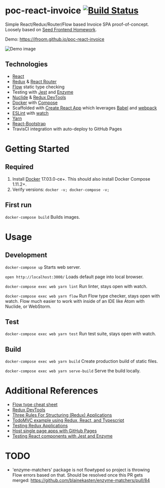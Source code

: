 # poc-react-invoice [![Build Status](https://travis-ci.org/jfroom/poc-react-invoice.svg?branch=master)](https://travis-ci.org/jfroom/poc-react-invoice)

Simple React/Redux/Router/Flow based Invoice SPA proof-of-concept. Loosely based on [Seed Frontend Homework](https://github.com/seedco/frontend-homework).

Demo: https://jfroom.github.io/poc-react-invoice

![Demo image](https://cloud.githubusercontent.com/assets/943108/26180415/45f50b7c-3b1e-11e7-9ab0-e2b3fc753f3e.png)


## Technologies
- [React](https://facebook.github.io/react)
- [Redux](http://redux.js.org/) & [React Router](https://reacttraining.com/react-router/)
- [Flow](https://flow.org/) static type checking
- Testing with [Jest](https://facebook.github.io/jest/) and [Enzyme](http://airbnb.io/enzyme/)
- [Nuclide](https://nuclide.io/) & [Redux DevTools](https://github.com/gaearon/redux-devtools)
- [Docker](https://docs.docker.com/) with [Compose](https://docs.docker.com/compose/)
- Scaffolded with [Create React App](https://github.com/facebookincubator/create-react-app) which leverages [Babel](https://babeljs.io/) and [webpack](https://webpack.js.org)
- [ESLint](http://eslint.org/) with [watch](https://github.com/rizowski/eslint-watch)
- [Yarn](https://yarnpkg.com)
- [React-Bootstrap](https://react-bootstrap.github.io/)
- TravisCI integration with auto-deploy to GitHub Pages


# Getting Started

## Required

1. Install [Docker](https://www.docker.com/) 17.03.0-ce+. This should also install Docker Compose 1.11.2+.
2. Verify versions: `docker -v; docker-compose -v;`

## First run
`docker-compose build` Builds images.

# Usage
## Development
`docker-compose up` Starts web server.

`open http://localhost:3000/` Loads default page into local browser.

`docker-compose exec web yarn lint` Run linter, stays open with watch.

`docker-compose exec web yarn flow` Run Flow type checker, stays open with watch. Flow much easier to work with inside of an IDE like Atom with Nuclide, or WebStorm.

## Test
`docker-compose exec web yarn test` Run test suite, stays open with watch.

## Build
`docker-compose exec web yarn build` Create production build of static files.

`docker-compose exec web yarn serve-build` Serve the build locally.

# Additional References
- [Flow type cheat sheet](http://www.saltycrane.com/blog/2016/06/flow-type-cheat-sheet/)
- [Redux DevTools](https://github.com/gaearon/redux-devtools)
- [Three Rules For Structuring (Redux) Applications](https://jaysoo.ca/2016/02/28/organizing-redux-application/)
- [TodoMVC example using Redux, React, and Typescript](https://github.com/jaysoo/todomvc-redux-react-typescript)
- [Testing Redux Applications](http://randycoulman.com/blog/2016/03/15/testing-redux-applications/)
- [Host single page apps with GitHub Pages](https://github.com/rafrex/spa-github-pages)
- [Testing React components with Jest and Enzyme](https://hackernoon.com/testing-react-components-with-jest-and-enzyme-41d592c174f)

# TODO
- 'enzyme-matchers' package is not flowtyped so project is throwing Flow errors based on that. Should be resolved once this PR gets merged: https://github.com/blainekasten/enzyme-matchers/pull/84
